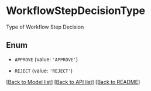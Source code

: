 # WorkflowStepDecisionType

Type of Workflow Step Decision

## Enum

* `APPROVE` (value: `'APPROVE'`)

* `REJECT` (value: `'REJECT'`)

[[Back to Model list]](../README.md#documentation-for-models) [[Back to API list]](../README.md#documentation-for-api-endpoints) [[Back to README]](../README.md)


